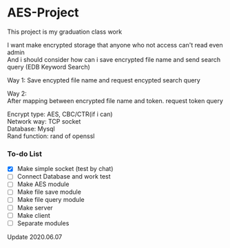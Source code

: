 # AES-Project  
This project is my graduation class work  

I want make encrypted storage that anyone who not access can't read even admin   
And i should consider how can i save encrypted file name and send search query (EDB Keyword Search)  

Way 1: 
Save encypted file name and request encypted search query 

Way 2:  
After mapping between encrypted file name and token. request token query 

Encrypt type: AES, CBC/CTR(if i can)  
Network way: TCP socket  
Database: Mysql   
Rand function: rand of openssl  

### To-do List  

- [x] Make simple socket (test by chat)  
- [ ] Connect Database and work test  
- [ ] Make AES module  
- [ ] Make file save module  
- [ ] Make file query module  
- [ ] Make server  
- [ ] Make client  
- [ ] Separate modules  

Update 2020.06.07
